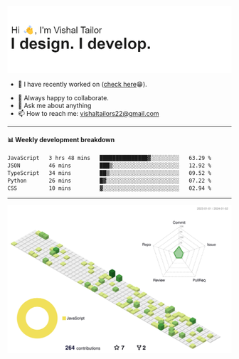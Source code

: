 ![Hi, I'm Vishal Tailor. I design. I develop.](https://github.com/vishaltailors/vishaltailors/blob/main/header.png?raw=true)

- 🔭 I have recently worked on ([check here](https://vishaltailor.com)😁).
<!-- - 🎦 Currently watching: JavaScript: The Hard Parts By Will Sentance. -->
- 👯 Always happy to collaborate.
- 💬 Ask me about anything
- 📫 How to reach me: <a href="mailto:vishaltailors22@gmail.com">vishaltailors22@gmail.com</a>

<hr /> 
<h4>📊 Weekly development breakdown</h4>
<!--START_SECTION:waka-->

```txt
JavaScript   3 hrs 48 mins   ███████████████▓░░░░░░░░░   63.29 %
JSON         46 mins         ███▒░░░░░░░░░░░░░░░░░░░░░   12.92 %
TypeScript   34 mins         ██▒░░░░░░░░░░░░░░░░░░░░░░   09.52 %
Python       26 mins         █▓░░░░░░░░░░░░░░░░░░░░░░░   07.22 %
CSS          10 mins         ▓░░░░░░░░░░░░░░░░░░░░░░░░   02.94 %
```

<!--END_SECTION:waka-->
<hr /> 

![](./profile-3d-contrib/profile-green-animate.svg)
